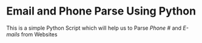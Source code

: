 # Email and Phone Parse Using Python

This is a simple Python Script which will help us to Parse *Phone #* and *E-mails* from Websites
